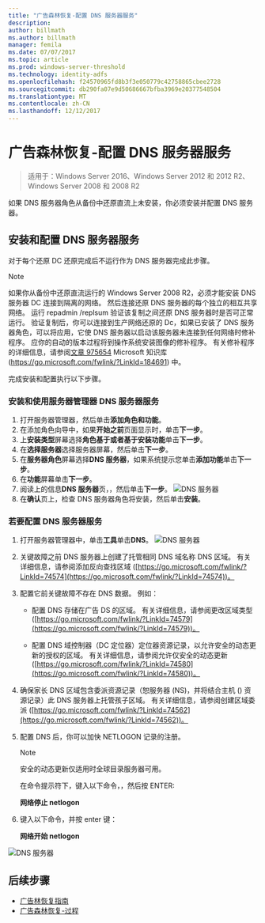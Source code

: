 ```yaml
---
title: "广告森林恢复-配置 DNS 服务器服务"
description: 
author: billmath
ms.author: billmath
manager: femila
ms.date: 07/07/2017
ms.topic: article
ms.prod: windows-server-threshold
ms.technology: identity-adfs
ms.openlocfilehash: f24570965fd8b3f3e050779c42758865cbee2728
ms.sourcegitcommit: db290fa07e9d50686667bfba3969e20377548504
ms.translationtype: MT
ms.contentlocale: zh-CN
ms.lasthandoff: 12/12/2017
---
```

# <a name="ad-forest-recovery---configuring-the-dns-server-service"></a>广告森林恢复-配置 DNS 服务器服务 

>适用于：Windows Server 2016、Windows Server 2012 和 2012 R2、Windows Server 2008 和 2008 R2
 
如果 DNS 服务器角色从备份中还原直流上未安装，你必须安装并配置 DNS 服务器。  
  

## <a name="install-and-configure-the-dns-server-service"></a>安装和配置 DNS 服务器服务  
对于每个还原 DC 还原完成后不运行作为 DNS 服务器完成此步骤。  
  
> [!NOTE]
>  如果你从备份中还原直流运行的 Windows Server 2008 R2，必须才能安装 DNS 服务器 DC 连接到隔离的网络。 然后连接还原 DNS 服务器的每个独立的相互共享网络。 运行 repadmin /replsum 验证该复制之间还原 DNS 服务器时是否可正常运行。 验证复制后，你可以连接到生产网络还原的 Dc，如果已安装了 DNS 服务器角色，可以将应用，它使 DNS 服务器以启动该服务器未连接到任何网络时修补程序。 应你的自动的版本过程将到操作系统安装图像的修补程序。 有关修补程序的详细信息，请参阅[文章 975654](https://go.microsoft.com/fwlink/?LinkId=184691) Microsoft 知识库 (https://go.microsoft.com/fwlink/?LinkId=184691) 中。 

完成安装和配置执行以下步骤。
  
### <a name="to-install-and-the-dns-server-service-using-server-manager"></a>安装和使用服务器管理器 DNS 服务器服务  
  
1.  打开服务器管理器，然后单击**添加角色和功能**。  
2.  在添加角色向导中，如果**开始之前**页面显示时，单击**下一步**。  
3.  上**安装类型**屏幕选择**角色基于或者基于安装功能**单击**下一步**。
4.  在**选择服务器**选择服务器屏幕，然后单击**下一步**。
5.  在**服务器角色**屏幕选择**DNS 服务器**，如果系统提示您单击**添加功能**单击**下一步**。
6.  在**功能**屏幕单击**下一步**。
7.  阅读上的信息**DNS 服务器**页，，然后单击**下一步**。
![DNS 服务器](media/AD-Forest-Recovery-Configure-DNS/dns1.png)  
8.  在**确认**页上，检查 DNS 服务器角色将安装，然后单击**安装**。  
  
     
### <a name="to-configure-the-dns-server-service"></a>若要配置 DNS 服务器服务 
1.  打开服务器管理器中，单击**工具**单击**DNS**。
![DNS 服务器](media/AD-Forest-Recovery-Configure-DNS/dns2.png)    
2.  关键故障之前 DNS 服务器上创建了托管相同 DNS 域名称 DNS 区域。 有关详细信息，请参阅添加反向查找区域 ([https://go.microsoft.com/fwlink/?LinkId=74574](https://go.microsoft.com/fwlink/?LinkId=74574))。  
3.  配置它前关键故障不存在 DNS 数据。 例如：  
  
    -   配置 DNS 存储在广告 DS 的区域。 有关详细信息，请参阅更改区域类型 ([https://go.microsoft.com/fwlink/?LinkId=74579](https://go.microsoft.com/fwlink/?LinkId=74579))。  
  
    -   配置 DNS 域控制器（DC 定位器）定位器资源记录，以允许安全的动态更新的授权的区域。 有关详细信息，请参阅允许仅安全的动态更新 ([https://go.microsoft.com/fwlink/?LinkId=74580](https://go.microsoft.com/fwlink/?LinkId=74580))。  
  
4. 确保家长 DNS 区域包含委派资源记录（恕服务器 (NS)，并将结合主机 () 资源记录）此 DNS 服务器上托管孩子区域。 有关详细信息，请参阅创建区域委派 ([https://go.microsoft.com/fwlink/?LinkId=74562](https://go.microsoft.com/fwlink/?LinkId=74562))。  
5. 配置 DNS 后，你可以加快 NETLOGON 记录的注册。  
  
    > [!NOTE]
    >  安全的动态更新仅适用时全球目录服务器可用。  
  
     在命令提示符下，键入以下命令，，然后按 ENTER:  
  
     **网络停止 netlogon**  
  
6. 键入以下命令，并按 enter 键：  
  
     **网络开始 netlogon**  

![DNS 服务器](media/AD-Forest-Recovery-Configure-DNS/dns3.png)  

## <a name="next-steps"></a>后续步骤

- [广告林恢复指南](AD-Forest-Recovery-Guide.md)
- [广告森林恢复-过程](AD-Forest-Recovery-Procedures.md)
